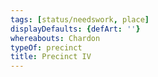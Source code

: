 ```yaml
---
tags: [status/needswork, place]
displayDefaults: {defArt: ''}
whereabouts: Chardon
typeOf: precinct
title: Precinct IV
---
```



